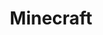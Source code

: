 ---
title: Minecraft
description: Waystones to teleport, a functional kitchen, and many other mods to enhance your Minecraft experience.
categories: ['Content Expansion', 'Quality of Life', 'Utilities']
cover: ./mc.png
---